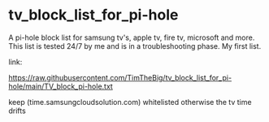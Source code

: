 # tv_block_list_for_pi-hole
A pi-hole block list for samsung tv's, apple tv, fire tv, microsoft and more.
This list is tested 24/7 by me and is in a troubleshooting phase. 
My first list.

link: 

https://raw.githubusercontent.com/TimTheBig/tv_block_list_for_pi-hole/main/TV_block_pi-hole.txt

keep (time.samsungcloudsolution.com) whitelisted otherwise the tv time drifts
